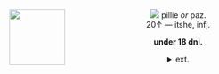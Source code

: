 <div align="center"> <img src="https://files.catbox.moe/s6p0tp.gif"> pillie <i>or</i> paz.
<img align="left" src="https://files.catbox.moe/n7ud2g.gif" width="100" align="center"> <br> 20↑ — itshe, infj.
<p></p>
<b>under 18 dni. </b>
<p></p>
  <details><summary> ext. </summary>
<br>may come off a little bit pretentious sometimes! i'm an art geek, it is a given :p.
<p></p>
    physically cursed (disabled) and also chronically in pain most of the time. 👎👎 booooo. 
<p></p>
</b>playing:</b> octopath traveler 2. final fantasy x/x-2.
    <p></p>
<p></p>
</details>
</div>


